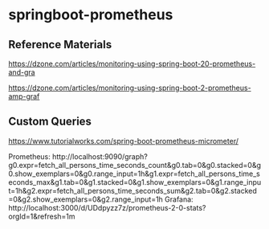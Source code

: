 # springboot-prometheus

## Reference Materials
https://dzone.com/articles/monitoring-using-spring-boot-20-prometheus-and-gra

https://dzone.com/articles/monitoring-using-spring-boot-2-prometheus-amp-graf

## Custom Queries
https://www.tutorialworks.com/spring-boot-prometheus-micrometer/

Prometheus: http://localhost:9090/graph?g0.expr=fetch_all_persons_time_seconds_count&g0.tab=0&g0.stacked=0&g0.show_exemplars=0&g0.range_input=1h&g1.expr=fetch_all_persons_time_seconds_max&g1.tab=0&g1.stacked=0&g1.show_exemplars=0&g1.range_input=1h&g2.expr=fetch_all_persons_time_seconds_sum&g2.tab=0&g2.stacked=0&g2.show_exemplars=0&g2.range_input=1h
Grafana: http://localhost:3000/d/UDdpyzz7z/prometheus-2-0-stats?orgId=1&refresh=1m